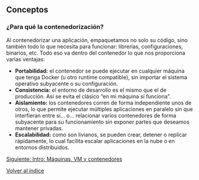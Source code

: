 ## Conceptos

### ¿Para qué la contenedorización?

Al contenedorizar una aplicación, empaquetamos no solo su código, sino también todo lo que necesita para funcionar: librerías, configuraciones, binarios, etc. Todo eso va dentro del contenedor lo que nos proporciona varias ventajas:

* **Portabilidad:** el contenedor se puede ejecutar en cualquier máquina que tenga Docker (u otro runtime compatible), sin importar el sistema operativo subyacente o su configuración.
* **Consistencia:** el entorno de desarrollo es el mismo que el de producción. Así se evita el clásico “en mi máquina sí funciona”.
* **Aislamiento:** los contenedores corren de forma independiente unos de otros, lo que permite ejecutar múltiples aplicaciones en paralelo sin que interfieran entre sí... o... relacionar varios contenedores de forma subyacente para su funcionamiento sin exponer partes que deseamos mantener privadas.
* **Escalabilidad:** como son livianos, se pueden crear, detener o replicar rápidamente, lo cual facilita escalar aplicaciones en la nube o en entornos distribuidos.

[Siguiente: Intro: Máquinas, VM y contenedores](./intro_maquinas_vm_y_contenedores.md)

[Volver al índice](../README.md#contenidos)